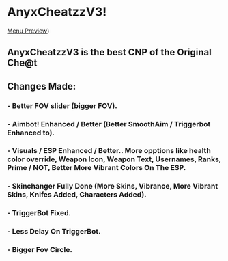 # AnyxCheatzzV3!

[Menu Preview](https://pbs.twimg.com/media/GFPSMTvWIAAOoaP?format=jpg&name=large))

## AnyxCheatzzV3 is the best CNP of the Original Che@t

## Changes Made:

### - Better FOV slider (bigger FOV).
### - Aimbot! Enhanced / Better (Better SmoothAim / Triggerbot Enhanced to).
### - Visuals / ESP Enhanced / Better.. More opptions like health color override, Weapon Icon, Weapon Text, Usernames, Ranks, Prime / NOT, Better More Vibrant Colors On The ESP.
### - Skinchanger Fully Done (More Skins, Vibrance, More Vibrant Skins, Knifes Added, Characters Added).
### - TriggerBot Fixed.
### - Less Delay On TriggerBot.
### - Bigger Fov Circle.
